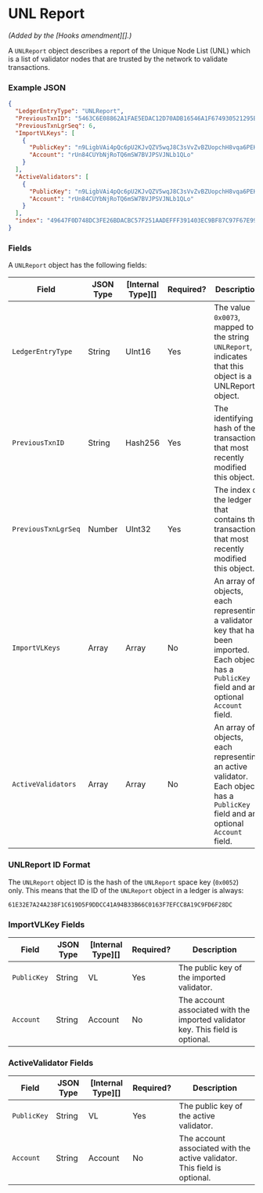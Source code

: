 # UNL Report

_(Added by the \[Hooks amendment]\[].)_

A `UNLReport` object describes a report of the Unique Node List (UNL) which is a list of validator nodes that are trusted by the network to validate transactions.

### Example JSON

```json
{
  "LedgerEntryType": "UNLReport",
  "PreviousTxnID": "5463C6E08862A1FAE5EDAC12D70ADB16546A1F674930521295BC082494B62924",
  "PreviousTxnLgrSeq": 6,
  "ImportVLKeys": [
    {
      "PublicKey": "n9LigbVAi4pQc6pU2KJvQZV5wqJ8C3sVvZvBZUopchH8vqa6PEKy",
      "Account": "rUn84CUYbNjRoTQ6mSW7BVJPSVJNLb1QLo"
    }
  ],
  "ActiveValidators": [
    {
      "PublicKey": "n9LigbVAi4pQc6pU2KJvQZV5wqJ8C3sVvZvBZUopchH8vqa6PEKy",
      "Account": "rUn84CUYbNjRoTQ6mSW7BVJPSVJNLb1QLo"
    }
  ],
  "index": "49647F0D748DC3FE26BDACBC57F251AADEFFF391403EC9BF87C97F67E9977FB0"
}
```

### Fields

A `UNLReport` object has the following fields:

| Field               | JSON Type | \[Internal Type]\[] | Required? | Description                                                                                                                                         |
| ------------------- | --------- | ------------------- | --------- | --------------------------------------------------------------------------------------------------------------------------------------------------- |
| `LedgerEntryType`   | String    | UInt16              | Yes       | The value `0x0073`, mapped to the string `UNLReport`, indicates that this object is a UNLReport object.                                             |
| `PreviousTxnID`     | String    | Hash256             | Yes       | The identifying hash of the transaction that most recently modified this object.                                                                    |
| `PreviousTxnLgrSeq` | Number    | UInt32              | Yes       | The index of the ledger that contains the transaction that most recently modified this object.                                                      |
| `ImportVLKeys`      | Array     | Array               | No        | An array of objects, each representing a validator key that has been imported. Each object has a `PublicKey` field and an optional `Account` field. |
| `ActiveValidators`  | Array     | Array               | No        | An array of objects, each representing an active validator. Each object has a `PublicKey` field and an optional `Account` field.                    |

### UNLReport ID Format

The `UNLReport` object ID is the hash of the `UNLReport` space key (`0x0052`) only. This means that the ID of the `UNLReport` object in a ledger is always:

```
61E32E7A24A238F1C619D5F9DDCC41A94B33B66C0163F7EFCC8A19C9FD6F28DC
```

### ImportVLKey Fields

| Field       | JSON Type | \[Internal Type]\[] | Required? | Description                                                                     |
| ----------- | --------- | ------------------- | --------- | ------------------------------------------------------------------------------- |
| `PublicKey` | String    | VL                  | Yes       | The public key of the imported validator.                                       |
| `Account`   | String    | Account             | No        | The account associated with the imported validator key. This field is optional. |

### ActiveValidator Fields

| Field       | JSON Type | \[Internal Type]\[] | Required? | Description                                                               |
| ----------- | --------- | ------------------- | --------- | ------------------------------------------------------------------------- |
| `PublicKey` | String    | VL                  | Yes       | The public key of the active validator.                                   |
| `Account`   | String    | Account             | No        | The account associated with the active validator. This field is optional. |

